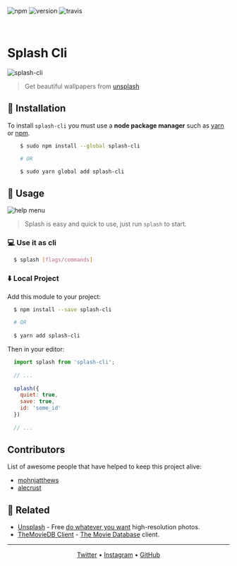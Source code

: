 <!-- badges -->
![npm](https://img.shields.io/npm/dt/splash-cli.svg?style=for-the-badge)
![version](https://img.shields.io/github/package-json/v/splash-cli/splash-cli.svg?style=for-the-badge)
![travis](https://img.shields.io/travis/splash-cli/splash-cli/master.svg?style=for-the-badge)
<!-- /badges -->

<br>

# Splash Cli

![splash-cli](https://user-images.githubusercontent.com/16429579/35586570-79300ae8-05fb-11e8-8d37-17ff8cb6fa85.gif)
> Get beautiful wallpapers from [unsplash](uwebsite)

## :floppy_disk: Installation
To install `splash-cli` you must use a **node package manager** such as [yarn](/Rawnly/splash-cli/blob/master/yarn) or [npm](/Rawnly/splash-cli/blob/master/npm).

```bash
	$ sudo npm install --global splash-cli

	# OR

	$ sudo yarn global add splash-cli
```

## :paw_prints: Usage
![help menu][help]
> Splash is easy and quick to use, just run `splash` to start.

### :computer: Use it as **cli**
```sh
  $ splash [flags/commands]
```

### :arrow_down:  Local Project
Add this module to your project:
```sh
  $ npm install --save splash-cli
  
  # OR
  
  $ yarn add splash-cli
```

Then  in your editor: 
```javascript
  import splash from 'splash-cli'; 
  
  // ...
  
  splash({
    quiet: true,
    save: true,
    id: 'some_id'
  })
  
  // ...
```

## Contributors
 List of awesome people that have helped to keep this project alive:
- [mohnjatthews](http://github.com/mohnjatthews)
- [alecrust](http://github.com/alecrust)

## :space_invader: Related
- [Unsplash](https://unsplash.com/) - Free [do whatever you want](https://unsplash.com/license) high-resolution photos.
- [TheMovieDB Client](https://github.com/rawnly/tmdb-cli) - [The Movie Database](https://themoviedb.org) client.

--------
<p align="center">
	<a href="https://twitter.com/rawnlydev">Twitter</a> • <a href="https://instagram.com/fede.vitale">Instagram</a>  • <a href="https://github.com/rawnly">GitHub</a> 
</p>

[uwebsite]: https://unsplash.com
[desk]: https://github.com/rawnly/splashdesktop
[oh-my-zsh]: https://github.com/robbyrussell/oh-my-zsh
[hyper]: https://github.com/zeit/hyper
[old-branch]: https://github.com/rawnly/splash-cli/tree/node%3C%3D7
[sample]: https://i.imgur.com/o0eXz6F.gif
[help]: https://user-images.githubusercontent.com/16429579/33238956-68de7c6a-d298-11e7-841d-2da1c624fce8.png